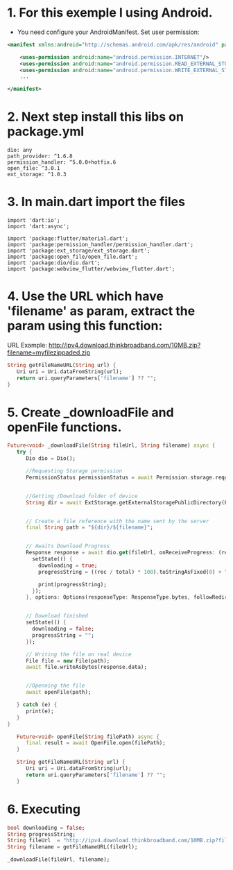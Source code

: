 # 1. For this exemple I using Android. 
* You need configure your AndroidManifest. Set user permission:
```xml
<manifest xmlns:android="http://schemas.android.com/apk/res/android" package="com.example.your_packge">

    <uses-permission android:name="android.permission.INTERNET"/>
    <uses-permission android:name="android.permission.READ_EXTERNAL_STORAGE"/>
    <uses-permission android:name="android.permission.WRITE_EXTERNAL_STORAGE" />
    ...

</manifest>
```

# 2. Next step install this libs on package.yml
```
dio: any
path_provider: ^1.6.8
permission_handler: ^5.0.0+hotfix.6
open_file: ^3.0.1
ext_storage: ^1.0.3
```

# 3. In main.dart import the files
```
import 'dart:io';
import 'dart:async';

import 'package:flutter/material.dart';
import 'package:permission_handler/permission_handler.dart';
import 'package:ext_storage/ext_storage.dart';
import 'package:open_file/open_file.dart';
import 'package:dio/dio.dart';
import 'package:webview_flutter/webview_flutter.dart'; 
```

# 4. Use the URL which have 'filename' as param, extract the param using this function:

URL Example: http://ipv4.download.thinkbroadband.com/10MB.zip?filename=myfilezippaded.zip

```dart
String getFileNameURL(String url) {
   Uri uri = Uri.dataFromString(url);
   return uri.queryParameters['filename'] ?? "";
}
```

# 5. Create _downloadFile and openFile functions.
```dart
Future<void> _downloadFile(String fileUrl, String filename) async {
   try {
      Dio dio = Dio();

      //Requesting Storage permission
      PermissionStatus permissionStatus = await Permission.storage.request();


      //Getting /Download folder of device
      String dir = await ExtStorage.getExternalStoragePublicDirectory(ExtStorage.DIRECTORY_DOWNLOADS);


      // Create a file reference with the name sent by the server
      final String path = "${dir}/${filename}";


      // Awaits Download Progress
      Response response = await dio.get(fileUrl, onReceiveProgress: (rec, total) {
        setState(() {
          downloading = true;
          progressString = ((rec / total) * 100).toStringAsFixed(0) + "%";

          print(progressString);
        });
      }, options: Options(responseType: ResponseType.bytes, followRedirects: false,receiveTimeout: 0));


      // Download finished
      setState(() {
        downloading = false;
        progressString = "";
      });

      // Writing the file on real device
      File file = new File(path);
      await file.writeAsBytes(response.data);


      //Openning the file
      await openFile(path);

   } catch (e) {
      print(e);
   }
}

   Future<void> openFile(String filePath) async {
      final result = await OpenFile.open(filePath);
   }

   String getFileNameURL(String url) {
      Uri uri = Uri.dataFromString(url);
      return uri.queryParameters['filename'] ?? "";
   }
```

# 6. Executing
```dart
bool downloading = false;
String progressString;
String fileUrl  = "http://ipv4.download.thinkbroadband.com/10MB.zip?filename=myfilezippaded.zip";
String filename = getFileNameURL(fileUrl);

_downloadFile(fileUrl, filename);
```




